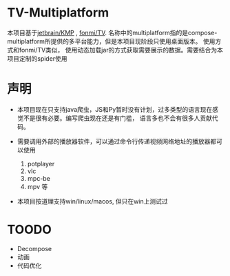 # TV-Multiplatform
本项目基于[jetbrain/KMP](https://github.com/JetBrains/compose-multiplatform-desktop-template#readme)
, [fonmi/TV](https://github.com/FongMi/TV). 名称中的multiplatform指的是compose-multiplatform所提供的多平台能力，但是本项目现阶段只使用桌面版本。
使用方式和fonmi/TV类似， 使用动态加载jar的方式获取需要展示的数据。需要结合为本项目定制的spider使用

# 声明
- 本项目现在只支持java爬虫，JS和Py暂时没有计划，过多类型的语言现在感觉不是很有必要。编写爬虫现在还是有门槛， 语言多也不会有很多人贡献代码。

- 需要调用外部的播放器软件，可以通过命令行传递视频网络地址的播放器都可以使用
  1. potplayer
  2. vlc
  3. mpc-be
  4. mpv 等
- 本项目按道理支持win/linux/macos, 但只在win上测试过

# TOODO
- Decompose
- 动画
- 代码优化
  